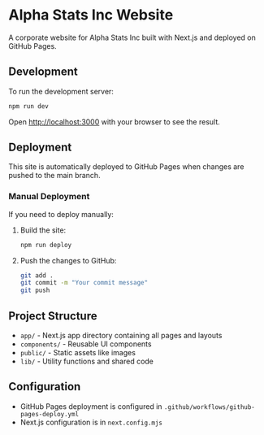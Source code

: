 # Alpha Stats Inc Website

A corporate website for Alpha Stats Inc built with Next.js and deployed on GitHub Pages.

## Development

To run the development server:

```bash
npm run dev
```

Open [http://localhost:3000](http://localhost:3000) with your browser to see the result.

## Deployment

This site is automatically deployed to GitHub Pages when changes are pushed to the main branch.

### Manual Deployment

If you need to deploy manually:

1. Build the site:
   ```bash
   npm run deploy
   ```

2. Push the changes to GitHub:
   ```bash
   git add .
   git commit -m "Your commit message"
   git push
   ```

## Project Structure

- `app/` - Next.js app directory containing all pages and layouts
- `components/` - Reusable UI components
- `public/` - Static assets like images
- `lib/` - Utility functions and shared code

## Configuration

- GitHub Pages deployment is configured in `.github/workflows/github-pages-deploy.yml`
- Next.js configuration is in `next.config.mjs`